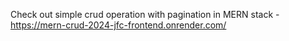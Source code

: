 Check out simple crud operation with pagination in MERN stack - https://mern-crud-2024-jfc-frontend.onrender.com/
